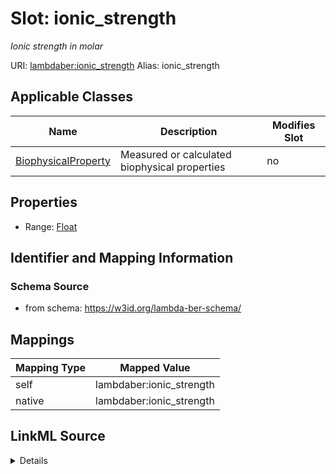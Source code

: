 

# Slot: ionic_strength 


_Ionic strength in molar_





URI: [lambdaber:ionic_strength](https://w3id.org/lambda-ber-schema/ionic_strength)
Alias: ionic_strength

<!-- no inheritance hierarchy -->





## Applicable Classes

| Name | Description | Modifies Slot |
| --- | --- | --- |
| [BiophysicalProperty](BiophysicalProperty.md) | Measured or calculated biophysical properties |  no  |






## Properties

* Range: [Float](Float.md)




## Identifier and Mapping Information






### Schema Source


* from schema: https://w3id.org/lambda-ber-schema/




## Mappings

| Mapping Type | Mapped Value |
| ---  | ---  |
| self | lambdaber:ionic_strength |
| native | lambdaber:ionic_strength |




## LinkML Source

<details>
```yaml
name: ionic_strength
description: Ionic strength in molar
from_schema: https://w3id.org/lambda-ber-schema/
rank: 1000
alias: ionic_strength
owner: BiophysicalProperty
domain_of:
- BiophysicalProperty
range: float
unit:
  ucum_code: mol/L

```
</details>